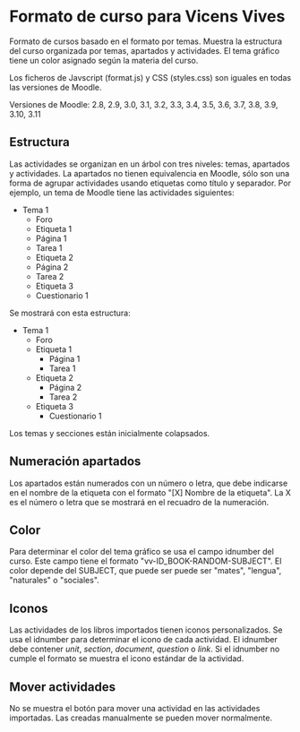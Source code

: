Formato de curso para Vicens Vives
==================================

Formato de cursos basado en el formato por temas. Muestra la estructura del
curso organizada por temas, apartados y actividades. El tema gráfico tiene un
color asignado según la materia del curso.

Los ficheros de Javscript (format.js) y CSS (styles.css) son iguales en todas
las versiones de Moodle.

Versiones de Moodle: 2.8, 2.9, 3.0, 3.1, 3.2, 3.3, 3.4, 3.5, 3.6, 3.7, 3.8, 3.9, 3.10, 3.11

Estructura
----------

Las actividades se organizan en un árbol con tres niveles: temas, apartados y
actividades. La apartados no tienen equivalencia en Moodle, sólo son una forma
de agrupar actividades usando etiquetas como título y separador. Por ejemplo, un
tema de Moodle tiene las actividades siguientes:

- Tema 1
  - Foro
  - Etiqueta 1
  - Página 1
  - Tarea 1
  - Etiqueta 2
  - Página 2
  - Tarea 2
  - Etiqueta 3
  - Cuestionario 1

Se mostrará con esta estructura:

- Tema 1
    - Foro
    - Etiqueta 1
        - Página 1
        - Tarea 1
    - Etiqueta 2
        - Página 2
        - Tarea 2
    - Etiqueta 3
        - Cuestionario 1

Los temas y secciones están inicialmente colapsados.

Numeración apartados
--------------------

Los apartados están numerados con un número o letra, que debe indicarse en el
nombre de la etiqueta con el formato "[X] Nombre de la etiqueta". La X es el
número o letra que se mostrará en el recuadro de la numeración.

Color
-----

Para determinar el color del tema gráfico se usa el campo idnumber del curso.
Este campo tiene el formato "vv-ID_BOOK-RANDOM-SUBJECT". El color depende del
SUBJECT, que puede ser puede ser "mates", "lengua", "naturales" o "sociales".

Iconos
------

Las actividades de los libros importados tienen iconos personalizados. Se usa el
idnumber para determinar el icono de cada actividad. El idnumber debe contener
*unit*, *section*, *document*, *question* o *link*. Si el idnumber no cumple el
formato se muestra el icono estándar de la actividad.

Mover actividades
-----------------

No se muestra el botón para mover una actividad en las actividades importadas.
Las creadas manualmente se pueden mover normalmente.
